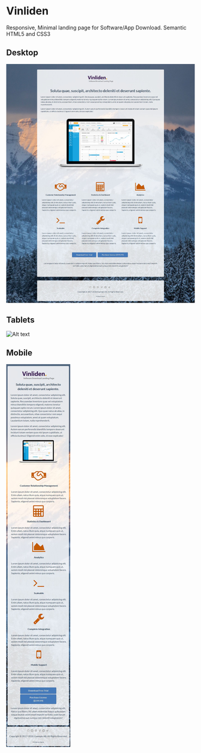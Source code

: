 # Vinliden
Responsive, Minimal landing page for Software/App Download.
Semantic HTML5 and CSS3

Desktop
------------------------
![Alt text](preview/desktop.jpg?raw=true "Desktop or Large Screens")

Tablets
------------------------
![Alt text](preview/tablet.jpg?raw=true "Tablets or Medium Screens")

Mobile
------------------------
![Alt text](preview/mobile.jpg?raw=true "Tablets or Medium Screens")
